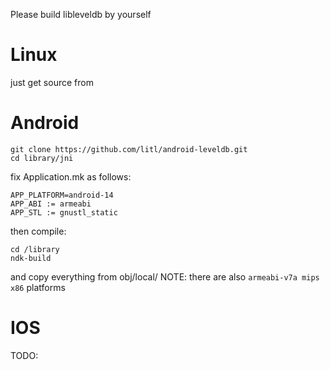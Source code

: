 Please build libleveldb by yourself

# Linux
just get source from 

# Android
```
git clone https://github.com/litl/android-leveldb.git
cd library/jni
```
fix Application.mk as follows:
```
APP_PLATFORM=android-14
APP_ABI := armeabi 
APP_STL := gnustl_static
```
then compile:
```
cd /library
ndk-build
```
and copy everything from obj/local/ 
NOTE: there are also `armeabi-v7a mips x86` platforms

# IOS
TODO:

